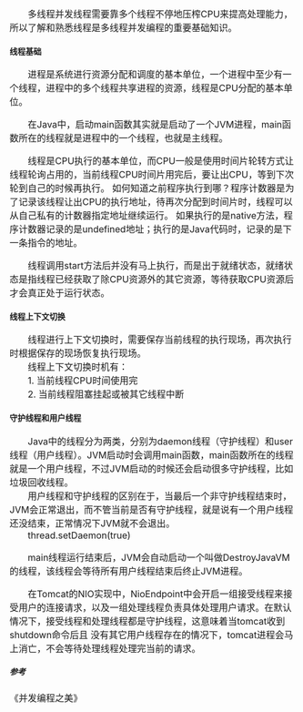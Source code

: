 <font size="3">
&emsp;&emsp;多线程并发线程需要靠多个线程不停地压榨CPU来提高处理能力，所以了解和熟悉线程是多线程并发编程的重要基础知识。<br>
</font>

#### 线程基础
<font size="3">
&emsp;&emsp;进程是系统进行资源分配和调度的基本单位，一个进程中至少有一个线程，进程中的多个线程共享进程的资源，线程是CPU分配的基本单位。<br>

&emsp;&emsp;在Java中，启动main函数其实就是启动了一个JVM进程，main函数所在的线程就是进程中的一个线程，也就是主线程。<br>

&emsp;&emsp;线程是CPU执行的基本单位，而CPU一般是使用时间片轮转方式让线程轮询占用的，当前线程CPU时间片用完后，要让出CPU，等到下次轮到自己的时候再执行。
如何知道之前程序执行到哪？程序计数器是为了记录该线程让出CPU的执行地址，待再次分配到时间片时，线程可以从自己私有的计数器指定地址继续运行。
如果执行的是native方法，程序计数器记录的是undefined地址；执行的是Java代码时，记录的是下一条指令的地址。<br>

&emsp;&emsp;线程调用start方法后并没有马上执行，而是出于就绪状态，就绪状态是指线程已经获取了除CPU资源外的其它资源，等待获取CPU资源后才会真正处于运行状态。
</font>

#### 线程上下文切换
<font size="3">
&emsp;&emsp;线程进行上下文切换时，需要保存当前线程的执行现场，再次执行时根据保存的现场恢复执行现场。<br>
&emsp;&emsp;线程上下文切换时机有：<br>
&emsp;&emsp;1. 当前线程CPU时间使用完<br>
&emsp;&emsp;2. 当前线程阻塞挂起或被其它线程中断<br>
</font>

#### 守护线程和用户线程
<font size="3">
&emsp;&emsp;Java中的线程分为两类，分别为daemon线程（守护线程）和user线程（用户线程）。JVM启动时会调用main函数，main函数所在的线程就是一个用户线程，不过JVM启动的时候还会启动很多守护线程，比如垃圾回收线程。<br>
&emsp;&emsp;用户线程和守护线程的区别在于，当最后一个非守护线程结束时，JVM会正常退出，而不管当前是否有守护线程，就是说有一个用户线程还没结束，正常情况下JVM就不会退出。<br>

<font size="3">
&emsp;&emsp;thread.setDaemon(true)<br>
</font>

&emsp;&emsp;main线程运行结束后，JVM会自动启动一个叫做DestroyJavaVM的线程，该线程会等待所有用户线程结束后终止JVM进程。<br>

&emsp;&emsp;在Tomcat的NIO实现中，NioEndpoint中会开启一组接受线程来接受用户的连接请求，以及一组处理线程负责具体处理用户请求。在默认情况下，接受线程和处理线程都是守护线程，这意味着当tomcat收到shutdown命令后且
没有其它用户线程存在的情况下，tomcat进程会马上消亡，不会等待处理线程处理完当前的请求。
</font>

##### 参考
<font size="3">
《并发编程之美》
</font>